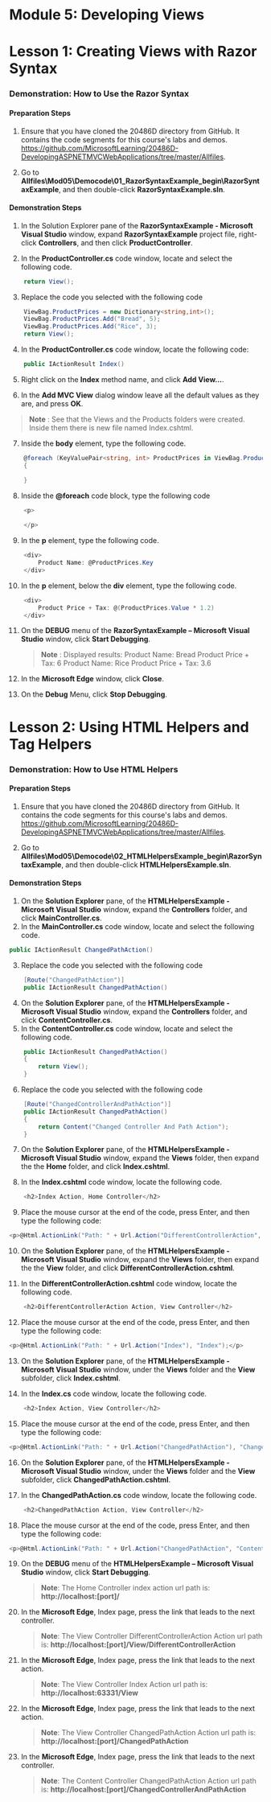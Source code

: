 ﻿# Module 5: Developing Views

# Lesson 1: Creating Views with Razor Syntax

### Demonstration: How to Use the Razor Syntax

#### Preparation Steps 

1. Ensure that you have cloned the 20486D directory from GitHub. It contains the code segments for this course's labs and demos. https://github.com/MicrosoftLearning/20486D-DevelopingASPNETMVCWebApplications/tree/master/Allfiles.

2. Go to **Allfiles\Mod05\Democode\01_RazorSyntaxExample_begin\RazorSyntaxExample**, and then double-click **RazorSyntaxExample.sln**.

#### Demonstration Steps

1. In the Solution Explorer pane of the **RazorSyntaxExample - Microsoft Visual Studio** window, expand **RazorSyntaxExample** project file, right-click **Controllers**, and then click **ProductController**.

2. In the **ProductController.cs** code window, locate and select the following code. 
```cs
    return View();
```

3. Replace the code you selected with the following code
```cs
    ViewBag.ProductPrices = new Dictionary<string,int>();
    ViewBag.ProductPrices.Add("Bread", 5);
    ViewBag.ProductPrices.Add("Rice", 3);
    return View();
```

4. In the **ProductController.cs** code window, locate the following code:
```cs
    public IActionResult Index()
```

5. Right click on the **Index** method name, and click **Add View...**.

6. In the **Add MVC View** dialog window leave all the default values as they are, and press **OK**.
>**Note** : See that the Views and the Products folders were created. Inside them there is new file named Index.cshtml.

7. Inside the **body** element, type the following code.
```cs
    @foreach (KeyValuePair<string, int> ProductPrices in ViewBag.ProductPrices)
    {  

    }
```

8. Inside the **@foreach** code block, type the following code
```cs
    <p>
       
    </p>
```

9. In the **p** element, type the following code.
```cs
    <div>
        Product Name: @ProductPrices.Key
    </div>
```

10. In the **p** element, below the **div** element, type the following code.
```cs
    <div>
        Product Price + Tax: @(ProductPrices.Value * 1.2)
    </div>
```

11. On the **DEBUG** menu of the **RazorSyntaxExample –  Microsoft Visual Studio** window, click **Start Debugging**.
    >**Note** : Displayed results:
    > Product Name: Bread
    > Product Price + Tax: 6
    > Product Name: Rice
    > Product Price + Tax: 3.6
    
12. In the **Microsoft Edge** window, click **Close**.

13. On the **Debug** Menu, click **Stop Debugging**.


# Lesson 2: Using HTML Helpers and Tag Helpers

### Demonstration: How to Use HTML Helpers

#### Preparation Steps 

1. Ensure that you have cloned the 20486D directory from GitHub. It contains the code segments for this course's labs and demos. https://github.com/MicrosoftLearning/20486D-DevelopingASPNETMVCWebApplications/tree/master/Allfiles.

2. Go to **Allfiles\Mod05\Democode\02_HTMLHelpersExample_begin\RazorSyntaxExample**, and then double-click **HTMLHelpersExample.sln**.


#### Demonstration Steps

1. On the **Solution Explorer** pane, of the **HTMLHelpersExample - Microsoft Visual Studio** window, expand the **Controllers** folder, and click **MainController.cs**.
2. In the **MainController.cs** code window, locate and select the following code.
```cs
public IActionResult ChangedPathAction()
```
3. Replace the code you selected with the following code
```cs
    [Route("ChangedPathAction")]
    public IActionResult ChangedPathAction()
```
4. On the **Solution Explorer** pane, of the **HTMLHelpersExample - Microsoft Visual Studio** window, expand the **Controllers** folder, and click **ContentController.cs**.
5. In the **ContentController.cs** code window, locate and select the following code.
```cs
    public IActionResult ChangedPathAction()
    {
        return View();
    }
```
6. Replace the code you selected with the following code
```cs
    [Route("ChangedControllerAndPathAction")]
    public IActionResult ChangedPathAction()
    {
        return Content("Changed Controller And Path Action");
    }
```
7. On the **Solution Explorer** pane, of the **HTMLHelpersExample - Microsoft Visual Studio** window, expand the **Views** folder, then expand the the **Home** folder, and click **Index.cshtml**.

8. In the **Index.cshtml** code window, locate the following code.
```cs
    <h2>Index Action, Home Controller</h2>
```

9. Place the mouse cursor at the end of the code, press Enter, and then type the following code:
```cs
<p>@Html.ActionLink("Path: " + Url.Action("DifferentControllerAction", "View"), "DifferentControllerAction", "View");</p>
```

10. On the **Solution Explorer** pane, of the **HTMLHelpersExample - Microsoft Visual Studio** window, expand the **Views** folder, then expand the the **View** folder, and click **DifferentControllerAction.cshtml**.

11. In the **DifferentControllerAction.cshtml** code window, locate the following code.
```cs
    <h2>DifferentControllerAction Action, View Controller</h2>
```

12. Place the mouse cursor at the end of the code, press Enter, and then type the following code:
```cs
<p>@Html.ActionLink("Path: " + Url.Action("Index"), "Index");</p>
```    

13. On the **Solution Explorer** pane, of the **HTMLHelpersExample - Microsoft Visual Studio** window, under the **Views** folder and the **View** subfolder, click **Index.cshtml**.

14. In the **Index.cs** code window, locate the following code.
```cs
    <h2>Index Action, View Controller</h2>
```

15. Place the mouse cursor at the end of the code, press Enter, and then type the following code:
```cs
<p>@Html.ActionLink("Path: " + Url.Action("ChangedPathAction"), "ChangedPathAction");</p>
```   

16. On the **Solution Explorer** pane, of the **HTMLHelpersExample - Microsoft Visual Studio** window, under the **Views** folder and the **View** subfolder, click **ChangedPathAction.cshtml**.

17. In the **ChangedPathAction.cs** code window, locate the following code.
```cs
    <h2>ChangedPathAction Action, View Controller</h2>
```

18. Place the mouse cursor at the end of the code, press Enter, and then type the following code:
```cs
<p>@Html.ActionLink("Path: " + Url.Action("ChangedPathAction", "Content"), "ChangedPathAction", "Content");</p>
```     

19. On the **DEBUG** menu of the **HTMLHelpersExample –  Microsoft Visual Studio** window, click **Start Debugging**.
     > **Note**: The Home Controller index action url path is: **http://localhost:[port]/**

20. In the **Microsoft Edge**, Index page, press the link that leads to the next controller.
     > **Note**:  The View Controller DifferentControllerAction Action url path is: **http://localhost:[port]/View/DifferentControllerAction**

21. In the **Microsoft Edge**, Index page, press the link that leads to the next action.
     > **Note**:  The View Controller Index Action url path is: **http://localhost:63331/View**

22. In the **Microsoft Edge**, Index page, press the link that leads to the next action.
     > **Note**:  The View Controller ChangedPathAction Action url path is: **http://localhost:[port]/ChangedPathAction**

23. In the **Microsoft Edge**, Index page, press the link that leads to the next controller.
     > **Note**:  The Content Controller ChangedPathAction Action url path is: **http://localhost:[port]/ChangedControllerAndPathAction**
